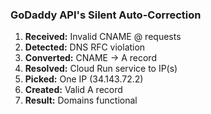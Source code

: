 ### GoDaddy API's Silent Auto-Correction

1. **Received:** Invalid CNAME @ requests
2. **Detected:** DNS RFC violation
3. **Converted:** CNAME → A record
4. **Resolved:** Cloud Run service to IP(s)
5. **Picked:** One IP (34.143.72.2)
6. **Created:** Valid A record
7. **Result:** Domains functional
